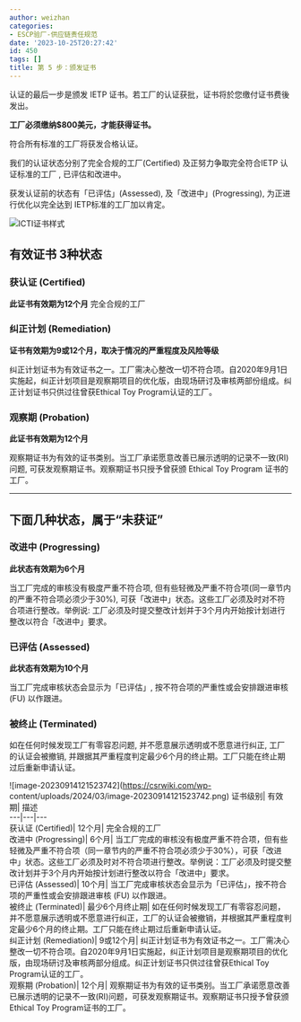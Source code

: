```yaml
---
author: weizhan
categories:
- ESCP验厂-供应链责任规范
date: '2023-10-25T20:27:42'
id: 450
tags: []
title: 第 5 步：颁发证书
---
```


认证的最后一步是颁发 IETP 证书。若工厂的认证获批，证书将於您缴付证书费後发出。

**工厂必须缴纳$800美元，才能获得证书。**

符合所有标准的工厂将获发合格认证。

我们的认证状态分别了完全合规的工厂(Certified) 及正努力争取完全符合IETP 认证标准的工厂 , 已评估和改进中。

获发认证前的状态有「已评估」(Assessed), 及「改进中」(Progressing), 为正进行优化以完全达到 IETP标准的工厂加以肯定。

![](https://csrwiki.com/wp-content/uploads/2024/03/ICTI.jpg)ICTI证书样式

## 有效证书 3种状态

### 获认证 (Certified)

**此证书有效期为12个月** 完全合规的工厂

### 纠正计划 (Remediation)

**证书有效期为9或12个月，取决于情况的严重程度及风险等级**

纠正计划证书为有效证书之一。工厂需决心整改一切不符合项。自2020年9月1日实施起，纠正计划项目是观察期项目的优化版，由现场研讨及审核两部份组成。纠正计划证书只供过往曾获Ethical
Toy Program认证的工厂。

### 观察期 (Probation)

**此证书有效期为12个月**

观察期证书为有效的证书类别。当工厂承诺愿意改善已展示透明的记录不一致(RI) 问题, 可获发观察期证书。观察期证书只授予曾获颁 Ethical Toy
Program 证书的工厂。

* * *

## 下面几种状态，属于“未获证”

### 改进中 (Progressing)

**此状态有效期为6个月**

当工厂完成的审核没有极度严重不符合项, 但有些轻微及严重不符合项(同一章节内的严重不符合项必须少于30%),
可获「改进中」状态。这些工厂必须及时对不符合项进行整改。举例说: 工厂必须及时提交整改计划并于3个月内开始按计划进行整改以符合「改进中」要求。

### 已评估 (Assessed)

**此状态有效期为10个月**

当工厂完成审核状态会显示为「已评估」, 按不符合项的严重性或会安排跟进审核 (FU) 以作跟进。

### 被终止 (Terminated)

如在任何时候发现工厂有零容忍问题, 并不愿意展示透明或不愿意进行纠正, 工厂的认证会被撤销,
并跟据其严重程度判定最少6个月的终止期。工厂只能在终止期过后重新申请认证。

![image-20230914121523742](https://csrwiki.com/wp-
content/uploads/2024/03/image-20230914121523742.png) 证书级别| 有效期| 描述  
---|---|---  
获认证 (Certified)| 12个月| 完全合规的工厂  
改进中 (Progressing)| 6个月|
当工厂完成的审核没有极度严重不符合项，但有些轻微及严重不符合项（同一章节内的严重不符合项必须少于30%），可获「改进中」状态。这些工厂必须及时对不符合项进行整改。举例说：工厂必须及时提交整改计划并于3个月内开始按计划进行整改以符合「改进中」要求。  
已评估 (Assessed)| 10个月| 当工厂完成审核状态会显示为「已评估」，按不符合项的严重性或会安排跟进审核 (FU) 以作跟进。  
被终止 (Terminated)| 最少6个月终止期|
如在任何时候发现工厂有零容忍问题，并不愿意展示透明或不愿意进行纠正，工厂的认证会被撤销，并根据其严重程度判定最少6个月的终止期。工厂只能在终止期过后重新申请认证。  
纠正计划 (Remediation)| 9或12个月|
纠正计划证书为有效证书之一。工厂需决心整改一切不符合项。自2020年9月1日实施起，纠正计划项目是观察期项目的优化版，由现场研讨及审核两部分组成。纠正计划证书只供过往曾获Ethical
Toy Program认证的工厂。  
观察期 (Probation)| 12个月|
观察期证书为有效的证书类别。当工厂承诺愿意改善已展示透明的记录不一致(RI)问题，可获发观察期证书。观察期证书只授予曾获颁Ethical Toy
Program证书的工厂。

